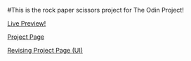#This is the rock paper scissors project for The Odin Project!

[Live Preview!](https://1uum.github.io/Rock-Paper-Scissors/)

[Project Page](https://www.theodinproject.com/lessons/foundations-rock-paper-scissors)

[Revising Project Page (UI)](https://www.theodinproject.com/lessons/foundations-revisiting-rock-paper-scissors)